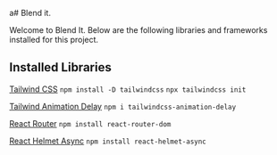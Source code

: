 a# Blend it.

Welcome to Blend It. Below are the following libraries and frameworks installed for this project.

## Installed Libraries

[Tailwind CSS](https://tailwindcss.com/docs/installation)
`npm install -D tailwindcss`
`npx tailwindcss init`

[Tailwind Animation Delay](https://www.npmjs.com/package/tailwindcss-animation-delay)
`npm i tailwindcss-animation-delay`

[React Router](https://reactrouter.com/en/main/start/tutorial)
`npm install react-router-dom`

[React Helmet Async](https://www.npmjs.com/package/react-helmet-async)
`npm install react-helmet-async`